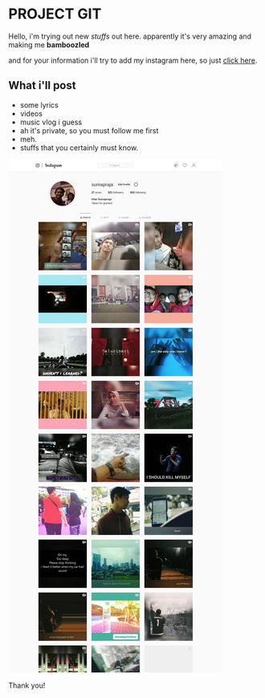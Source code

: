 # PROJECT GIT

Hello, i'm trying out new _stuffs_ out here. apparently it's very amazing and making me **bamboozled** 

and for your information i'll try to add my instagram here, so just [click here](https://instagram.com/sumapraja).

## What i'll post

- some lyrics
- videos
- music vlog i guess
- ah it's private, so you must follow me first
- meh.
- stuffs that you certainly must know.

![my-instagram](my-instagram.png)

Thank you!
